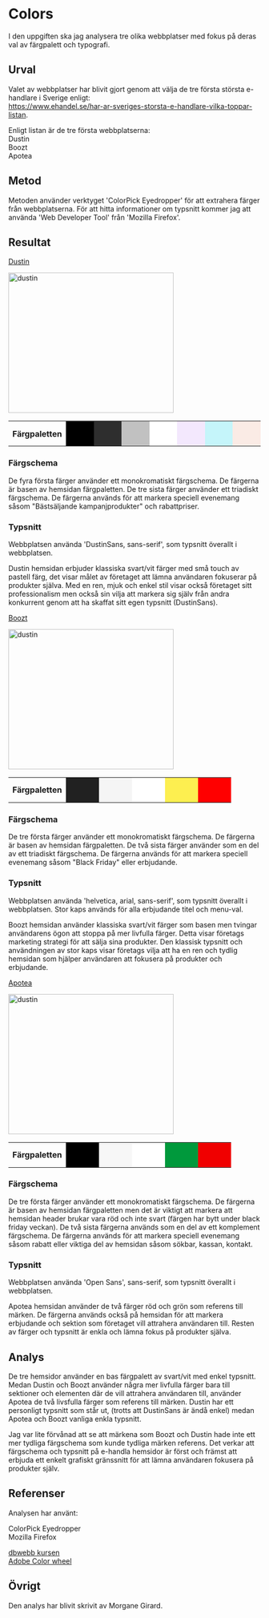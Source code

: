 Colors
=======================

I den uppgiften ska jag analysera tre olika webbplatser med fokus på deras val av färgpalett och typografi.


Urval
-----------------------

Valet av webbplatser har blivit gjort genom att välja de tre första största e-handlare i Sverige enligt:<br>
https://www.ehandel.se/har-ar-sveriges-storsta-e-handlare-vilka-toppar-listan.

Enligt listan är de tre första webbplatserna:<br>
Dustin<br>
Boozt<br>
Apotea<br>


Metod
-----------------------

Metoden använder verktyget 'ColorPick Eyedropper' för att extrahera färger från webbplatserna. För att hitta informationer om typsnitt kommer jag att använda 'Web Developer Tool' från 'Mozilla Firefox'.


Resultat
-----------------------

[Dustin](https://www.dustin.se/)

<div class='container-small'>

<img src='%assets_url%/img/colors/dustin.png' alt="dustin" width="330" height="280">

<table class='table-palette'>
<tr>
<th>Färgpaletten</th>
<td style="height: 50px; width: 50px; background-color: #000000">
<td style="height: 50px; width: 50px; background-color: #2E2E2E">
<td style="height: 50px; width: 50px; background-color: #C1C1C1">
<td style="height: 50px; width: 50px; background-color: #FFFFFF">
<td style="height: 50px; width: 50px; background-color: #F3E8FD">
<td style="height: 50px; width: 50px; background-color: #C5F5FA">
<td style="height: 50px; width: 50px; background-color: #FAEBE5">
</tr>
</table>

</div>

### Färgschema

<p>De fyra första färger använder ett monokromatiskt färgschema. De färgerna är basen av hemsidan färgpaletten. De tre sista färger använder ett triadiskt färgschema. De färgerna används för att markera speciell evenemang såsom "Bästsäljande kampanjprodukter" och rabattpriser.</p>

### Typsnitt

<p>Webbplatsen använda 'DustinSans, sans-serif', som typsnitt överallt i webbplatsen.</p>


<p>Dustin hemsidan erbjuder klassiska svart/vit färger med små touch av pastell färg, det visar målet av företaget att lämna användaren fokuserar på produkter själva. Med en ren, mjuk och enkel stil visar också företaget sitt professionalism men också sin vilja att markera sig själv från andra konkurrent genom att ha skaffat sitt egen typsnitt (DustinSans).</p>


[Boozt](https://www.boozt.com/se/sv)

<div class='container-small'>

<img src='%assets_url%/img/colors/boozt.png' alt="dustin" width="330" height="280">

<table class='table-palette'>
<tr>
<th>Färgpaletten</th>
<td style="height: 50px; width: 50px; background-color: #212121">
<td style="height: 50px; width: 50px; background-color: #F5F5F5">
<td style="height: 50px; width: 50px; background-color: #FFFFFF">
<td style="height: 50px; width: 50px; background-color: #FDEF50">
<td style="height: 50px; width: 50px; background-color: #FF0000">
</tr>
</table>

</div>

### Färgschema

<p>De tre första färger använder ett monokromatiskt färgschema. De färgerna är basen av hemsidan färgpaletten. De två sista färger använder som en del av ett triadiskt färgschema. De färgerna används för att markera speciell evenemang såsom "Black Friday" eller erbjudande.</p>


### Typsnitt

<p>Webbplatsen använda 'helvetica, arial, sans-serif', som typsnitt överallt i webbplatsen. Stor kaps används för alla erbjudande titel och menu-val.</p>


<p>Boozt hemsidan använder klassiska svart/vit färger som basen men tvingar användarens ögon att stoppa på mer livfulla färger. Detta visar företags marketing strategi för att sälja sina produkter. Den klassisk typsnitt och användningen av stor kaps visar företags vilja att ha en ren och tydlig hemsidan som hjälper användaren att fokusera på produkter och erbjudande.</p>


[Apotea](https://www.apotea.se/)

<div class='container-small'>

<img src='%assets_url%/img/colors/apotea.png' alt="dustin" width="330" height="280">

<table class='table-palette'>
<tr>
<th>Färgpaletten</th>
<td style="height: 50px; width: 50px; background-color: #000000">
<td style="height: 50px; width: 50px; background-color: #F7F7F7">
<td style="height: 50px; width: 50px; background-color: #FFFFFF">
<td style="height: 50px; width: 50px; background-color: #00993C">
<td style="height: 50px; width: 50px; background-color: #F00000">
</tr>
</table>

</div>

### Färgschema

<p>De tre första färger använder ett monokromatiskt färgschema. De färgerna är basen av hemsidan färgpaletten men det är viktigt att markera att hemsidan header brukar vara röd och inte svart (färgen har bytt under black friday veckan). De två sista färgerna används som en del av ett komplement färgschema. De färgerna används för att markera speciell evenemang såsom rabatt eller viktiga del av hemsidan såsom sökbar, kassan, kontakt.</p>

### Typsnitt

<p>Webbplatsen använda 'Open Sans', sans-serif, som typsnitt överallt  i webbplatsen.</p>


<p>Apotea hemsidan använder de två färger röd och grön som referens till märken. De färgerna används också på hemsidan för att markera erbjudande och sektion som företaget vill attrahera användaren till. Resten av färger och typsnitt är enkla och lämna fokus på produkter själva.</p>


Analys
-----------------------

<p>De tre hemsidor använder en bas färgpalett av svart/vit med enkel typsnitt. Medan Dustin och Boozt använder några mer livfulla färger bara till sektioner och elementen där de vill attrahera användaren till, använder Apotea de två livsfulla färger som referens till märken.
Dustin har ett personligt typsnitt som står ut, (trotts att DustinSans är ändå enkel) medan Apotea och Boozt vanliga enkla typsnitt.</p>

<p>Jag var lite förvånad att se att märkena som Boozt och Dustin hade inte ett mer tydliga färgschema som kunde tydliga märken referens. Det verkar att färgschema och typsnitt på e-handla hemsidor är först och främst att erbjuda ett enkelt grafiskt gränssnitt för att lämna användaren fokusera på produkter själv.</p>


Referenser
-----------------------

<p>Analysen har använt:<br>

ColorPick Eyedropper<br>
Mozilla Firefox</p>

[dbwebb kursen](https://dbwebb.se/guide/design-med-html5-och-css3/farg)<br>
[Adobe Color wheel](https://color.adobe.com/create/color-wheel)


Övrigt
-----------------------

Den analys har blivit skrivit av Morgane Girard.